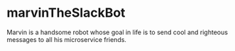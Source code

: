 # marvinTheSlackBot
Marvin is a handsome robot whose goal in life is to send cool and righteous messages to all his microservice friends.  

